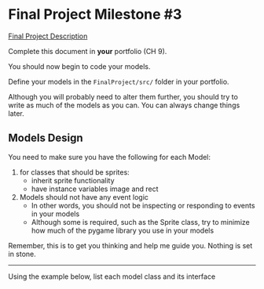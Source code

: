 # Final Project Milestone #3

[Final Project Description](https://docs.google.com/document/d/1j3zgypVjPjzXl4pL1_Wpjvp3GLCW9zcFydkwUjNfNUA/edit?usp=sharing)

Complete this document in **your** portfolio (CH 9). 

You should now begin to code your models. 

Define your models in the `FinalProject/src/` folder in your portfolio.

Although you will probably need to alter them further, you should try to write as much of the models as you can. You can always change things later.

## Models Design

You need to make sure you have the following for each Model:

1. for classes that should be sprites:
    * inherit sprite functionality
    * have instance variables image and rect
2. Models should not have any event logic
    * In other words, you should not be inspecting or responding to events in your models
    * Although some is required, such as the Sprite class, try to minimize how much of the pygame library you use in your models

Remember, this is to get you thinking and help me guide you. Nothing is set in stone.

***

Using the example below, list each model class and its interface

